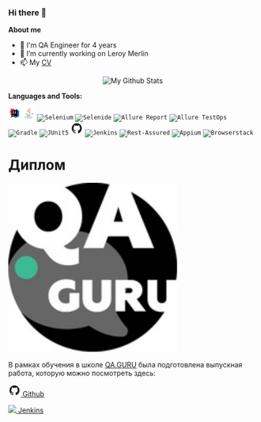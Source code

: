 ### Hi there 👋

**About me**

- 💼 I'm QA Engineer for 4 years
- 💚 I’m currently  working on Leroy Merlin
- 📫 My [CV](https://career.habr.com/eisritter)

<p align="center">
<a><img width="45%"   alt="My Github Stats" src="https://github-readme-stats.vercel.app/api?username=eisritter&show_icons=true&line_height=20&icon_color=1CC074&include_all_commits=true&theme=buefy&hide_border=true"/></a>

**Languages and Tools:**
   
<code><img width="5%" title="IntelliJ IDEA" src="Intelij_IDEA.svg"></code>
<code><img width="5%" title="Java" src="Java.svg"></code>
<code><img width="5%" title="Selenium" src="https://starchenkov.pro/qa-guru/img/skills/Selenium.svg"></code>
<code><img width="5%" title="Selenide" src="https://starchenkov.pro/qa-guru/img/skills/Selenide.svg"></code>
<code><img width="5%" title="Allure Report" src="https://starchenkov.pro/qa-guru/img/skills/Allure_Report.svg"></code>
<code><img width="5%" title="Allure TestOps" src="https://starchenkov.pro/qa-guru/img/skills/Allure_EE.svg"></code>
<code><img width="5%" title="Gradle" src="https://starchenkov.pro/qa-guru/img/skills/Gradle.svg"></code>
<code><img width="5%" title="JUnit5" src="https://starchenkov.pro/qa-guru/img/skills/JUnit5.svg"></code>
<code><img width="5%" title="Github" src="Github.svg"></code>
<code><img width="5%" title="Jenkins" src="https://starchenkov.pro/qa-guru/img/skills/Jenkins.svg"></code>
<code><img width="5%" title="Rest-Assured" src="https://starchenkov.pro/qa-guru/img/skills/Rest-Assured.svg"></code>
<code><img width="5%" title="Appium" src="https://starchenkov.pro/qa-guru/img/skills/Appium.svg"></code>
<code><img width="5%" title="Browserstack" src="https://starchenkov.pro/qa-guru/img/skills/Browserstack.svg"></code>

# Диплом
<code><img src="qaguruLogo.svg"></code>
   
В рамках обучения в школе <a href="http://qa.guru/">QA.GURU</a> была подготовлена выпускная работа, которую можно посмотреть здесь:

 <a href="https://github.com/Eisritter/QA-GURU-13"><img src="Github.svg" width="25"/> Github</a>

<a href="https://jenkins.autotests.cloud/job/C11-eisritter-UI-and-API/"><img src="https://starchenkov.pro/qa-guru/img/skills/Jenkins.svg" width="25"/> Jenkins</a>
